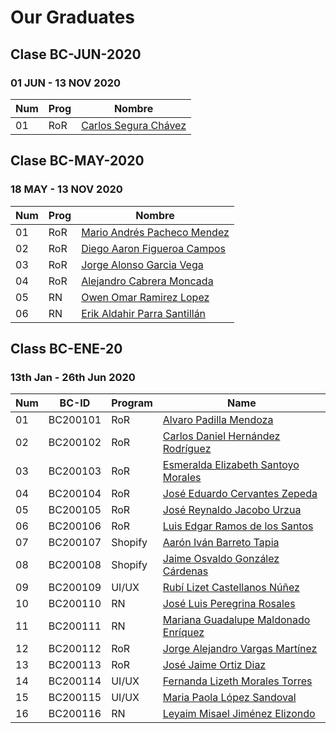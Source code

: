 # Our Graduates

## Clase BC-JUN-2020
### 01 JUN - 13 NOV 2020

| Num | Prog | Nombre | 
| --- | --- | --- | 
| 01  | RoR | [Carlos Segura Chávez](class/bc-jun-20/BC062001.pdf) |

## Clase BC-MAY-2020
### 18 MAY - 13 NOV 2020

| Num | Prog | Nombre | 
| --- | --- | --- |
| 01  | RoR | [Mario Andrés Pacheco Mendez](class/bc-may-20/BC052001.pdf) |
| 02  | RoR | [Diego Aaron Figueroa Campos](class/bc-may-20/BC052002.pdf) | 
| 03  | RoR | [Jorge Alonso Garcia Vega](class/bc-may-20/BC052003.pdf) | 
| 04  | RoR | [Alejandro Cabrera Moncada](class/bc-may-20/BC052004.pdf) | 
| 05  | RN | [Owen Omar Ramirez Lopez](class/bc-may-20/BC052005.pdf) |
| 06  | RN | [Erik Aldahir Parra Santillán](class/bc-may-20/BC052006.pdf) |

## Class BC-ENE-20
### 13th Jan - 26th Jun 2020

Num | BC-ID | Program | Name 
--- | --- | --- | ---
01 | BC200101 | RoR |	[Alvaro Padilla Mendoza](class/bc-ene-20/BC200101.pdf)
02 | BC200102 | RoR	|	[Carlos Daniel Hernández Rodríguez](class/bc-ene-20/BC200102.pdf)
03 | BC200103 | RoR	|	[Esmeralda Elizabeth Santoyo Morales](class/bc-ene-20/BC200103.pdf)
04 | BC200104 | RoR	|	[José Eduardo Cervantes Zepeda](class/bc-ene-20/BC200104.pdf)
05 | BC200105 | RoR	|	[José Reynaldo Jacobo Urzua](class/bc-ene-20/BC200105.pdf)
06 | BC200106 | RoR	|	[Luis Edgar Ramos de los Santos](class/bc-ene-20/BC200106.pdf)
07 | BC200107 | Shopify	|	[Aarón Iván Barreto Tapia](class/bc-ene-20/BC200107.pdf)
08 | BC200108 | Shopify	|	[Jaime Osvaldo González Cárdenas](class/bc-ene-20/BC200108.pdf)
09 | BC200109 | UI/UX	|	[Rubí Lizet Castellanos Núñez](class/bc-ene-20/BC200109.pdf)
10 | BC200110 | RN	|	[José Luis Peregrina Rosales](class/bc-ene-20/BC200110.pdf)
11 | BC200111 | RN	|	[Mariana Guadalupe Maldonado Enríquez](class/bc-ene-20/BC200111.pdf)
12 | BC200112 | RoR	|	[Jorge Alejandro Vargas Martínez](class/bc-ene-20/BC200112.pdf)
13 | BC200113 | RoR	|	[José Jaime Ortiz Diaz](class/bc-ene-20/BC200113.pdf)
14 | BC200114 | UI/UX	|	[Fernanda Lizeth Morales Torres](class/bc-ene-20/BC200114.pdf)
15 | BC200115 | UI/UX	|	[Maria Paola López Sandoval](class/bc-ene-20/BC200115.pdf)
16 | BC200116 | RN	|	[Leyaim Misael Jiménez Elizondo](class/bc-ene-20/BC200116.pdf)


